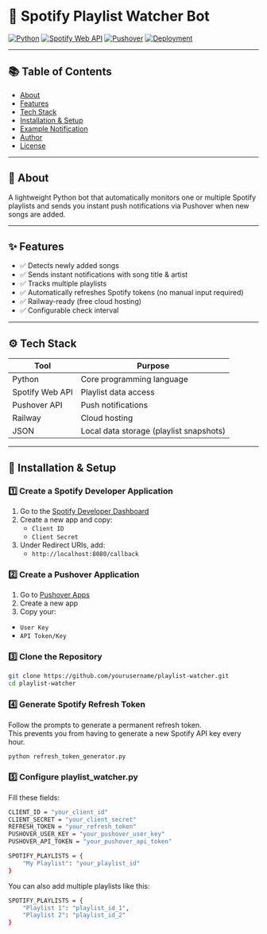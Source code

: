 # 🎵 Spotify Playlist Watcher Bot

[![Python](https://img.shields.io/badge/Python-3.8%2B-blue?logo=python&logoColor=white)](https://www.python.org/)
[![Spotify Web API](https://img.shields.io/badge/Spotify-API-1DB954?logo=spotify&logoColor=white)](https://developer.spotify.com/)
[![Pushover](https://img.shields.io/badge/Pushover-Notifications-blueviolet)](https://pushover.net)
[![Deployment](https://img.shields.io/badge/Deployed%20on-Railway-0B0D0E?logo=railway&logoColor=white)](https://railway.app/)

---

## 📚 Table of Contents
- [About](#about)
- [Features](#features)
- [Tech Stack](#tech-stack)
- [Installation & Setup](#installation--setup)
- [Example Notification](#example-notification)
- [Author](#author)
- [License](#license)

---

## 📖 About

A lightweight Python bot that automatically monitors one or multiple Spotify playlists and sends you instant push notifications via Pushover when new songs are added.

---

## ✨ Features
- ✅ Detects newly added songs
- ✅ Sends instant notifications with song title & artist
- ✅ Tracks multiple playlists
- ✅ Automatically refreshes Spotify tokens (no manual input required)
- ✅ Railway-ready (free cloud hosting)
- ✅ Configurable check interval

---

## ⚙️ Tech Stack

| Tool | Purpose |
|------|---------|
| Python | Core programming language |
| Spotify Web API | Playlist data access |
| Pushover API | Push notifications |
| Railway | Cloud hosting |
| JSON | Local data storage (playlist snapshots) |

---

## 🚀 Installation & Setup

### 1️⃣ Create a Spotify Developer Application
1. Go to the [Spotify Developer Dashboard](https://developer.spotify.com/dashboard)
2. Create a new app and copy:
   - `Client ID`
   - `Client Secret`
3. Under Redirect URIs, add:
   - `http://localhost:8080/callback`

### 2️⃣ Create a Pushover Application
1. Go to [Pushover Apps](https://pushover.net/apps/build)
2. Create a new app
3. Copy your:
- `User Key`
- `API Token/Key`

### 3️⃣ Clone the Repository
```bash
git clone https://github.com/yourusername/playlist-watcher.git
cd playlist-watcher
```

### 4️⃣ Generate Spotify Refresh Token
Follow the prompts to generate a permanent refresh token.  
This prevents you from having to generate a new Spotify API key every hour.
```bash
python refresh_token_generator.py
```
### 5️⃣ Configure playlist_watcher.py
Fill these fields:
```bash
CLIENT_ID = "your_client_id"
CLIENT_SECRET = "your_client_secret"
REFRESH_TOKEN = "your_refresh_token"
PUSHOVER_USER_KEY = "your_pushover_user_key"
PUSHOVER_API_TOKEN = "your_pushover_api_token"

SPOTIFY_PLAYLISTS = {
    "My Playlist": "your_playlist_id"
}
```
You can also add multiple playlists like this:
```bash
SPOTIFY_PLAYLISTS = {
    "Playlist 1": "playlist_id_1",
    "Playlist 2": "playlist_id_2"
}
```
